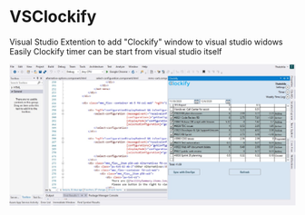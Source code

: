 # VSClockify
Visual Studio Extention to add "Clockify" window to  visual studio widows
Easily Clockify timer can be start from visual studio itself

![alt text](https://github.com/thashi85/VSClockify/blob/master/clockify.jpg?raw=true)

